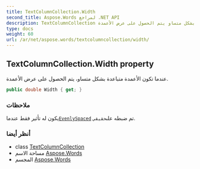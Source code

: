 ```yaml
---
title: TextColumnCollection.Width
second_title: Aspose.Words لمراجع .NET API
description: TextColumnCollection ملكية. عندما تكون الأعمدة متباعدة بشكل متساو يتم الحصول على عرض الأعمدة.
type: docs
weight: 60
url: /ar/net/aspose.words/textcolumncollection/width/
---
```

## TextColumnCollection.Width property

عندما تكون الأعمدة متباعدة بشكل متساو، يتم الحصول على عرض الأعمدة.

```csharp
public double Width { get; }
```

### ملاحظات

يكون له تأثير فقط عندما[`EvenlySpaced`](../evenlyspaced/) تم ضبطه على`حقيقي`.

### أنظر أيضا

* class [TextColumnCollection](../)
* مساحة الاسم [Aspose.Words](../../textcolumncollection/)
* المجسم [Aspose.Words](../../../)


